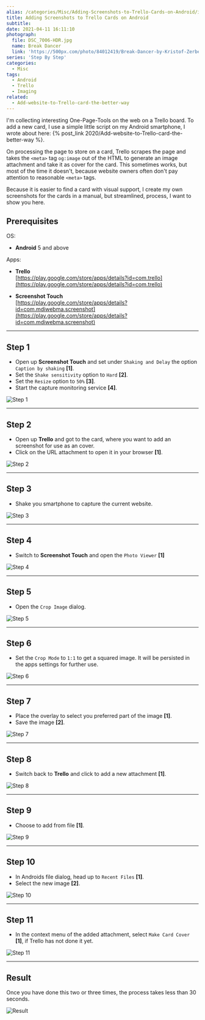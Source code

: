 ```yaml
---
alias: /categories/Misc/Adding-Screenshots-to-Trello-Cards-on-Android/index.html
title: Adding Screenshots to Trello Cards on Android
subtitle:
date: 2021-04-11 16:11:10
photograph:
  file: DSC_7006-HDR.jpg
  name: Break Dancer
  link: 'https://500px.com/photo/84012419/Break-Dancer-by-Kristof-Zerbe/'
series: 'Step By Step'
categories:
  - Misc
tags:
  - Android
  - Trello
  - Imaging
related:
  - Add-website-to-Trello-card-the-better-way
---
```

I'm collecting interesting One-Page-Tools on the web on a Trello board. To add a new card, I use a simple little script on my Android smartphone, I wrote about here: {% post_link 2020/Add-website-to-Trello-card-the-better-way %}.

On processing the page to store on a card, Trello scrapes the page and takes the ``<meta>`` tag ``og:image`` out of the HTML to generate an image attachment and take it as cover for the card. This sometimes works, but most of the time it doesn't, because website owners often don't pay attention to reasonable ``<meta>`` tags.

Because it is easier to find a card with visual support, I create my own screenshots for the cards in a manual, but streamlined, process, I want to show you here.

<!-- more -->

## Prerequisites

OS:
* **Android** 5 and above 

Apps:
  * **Trello**  
  [https://play.google.com/store/apps/details?id=com.trello](https://play.google.com/store/apps/details?id=com.trello)  

  * **Screenshot Touch**  
  [https://play.google.com/store/apps/details?id=com.mdiwebma.screenshot](https://play.google.com/store/apps/details?id=com.mdiwebma.screenshot)

---

## Step 1
- Open up **Screenshot Touch** and set under ``Shaking and Delay`` the option ``Caption by shaking`` **[1]**.
- Set the ``Shake sensitivity`` option to ``Hard`` **[2]**.
- Set the ``Resize`` option to ``50%`` **[3]**.
- Start the capture monitoring service **[4]**.  

![Step 1](Adding-Screenshots-to-Trello-Cards-on-Android/step-01.png)

---

## Step 2
- Open up **Trello** and got to the card, where you want to add an screenshot for use as an cover.
- Click on the URL attachment to open it in your browser **[1]**.

![Step 2](Adding-Screenshots-to-Trello-Cards-on-Android/step-02.png)

---

## Step 3
- Shake you smartphone to capture the current website.

![Step 3](Adding-Screenshots-to-Trello-Cards-on-Android/step-03.png)

---

## Step 4
- Switch to **Screenshot Touch** and open the ``Photo Viewer`` **[1]**

![Step 4](Adding-Screenshots-to-Trello-Cards-on-Android/step-04.png)

---

## Step 5
- Open the ``Crop Image`` dialog.

![Step 5](Adding-Screenshots-to-Trello-Cards-on-Android/step-05.png)

---

## Step 6
- Set the ``Crop Mode`` to ``1:1`` to get a squared image. It will be persisted in the apps settings for further use.

![Step 6](Adding-Screenshots-to-Trello-Cards-on-Android/step-06.png)

---

## Step 7
- Place the overlay to select you preferred part of the image **[1]**.
- Save the image **[2]**.

![Step 7](Adding-Screenshots-to-Trello-Cards-on-Android/step-07.png)

---

## Step 8
- Switch back to **Trello** and click to add a new attachment **[1]**.

![Step 8](Adding-Screenshots-to-Trello-Cards-on-Android/step-08.png)

---

## Step 9
- Choose to add from file **[1]**.

![Step 9](Adding-Screenshots-to-Trello-Cards-on-Android/step-09.png)

---

## Step 10
- In Androids file dialog, head up to ``Recent Files`` **[1]**.
- Select the new image **[2]**.

![Step 10](Adding-Screenshots-to-Trello-Cards-on-Android/step-10.png)

---

## Step 11
- In the context menu of the added attachment, select ``Make Card Cover`` **[1]**, if Trello has not done it yet.

![Step 11](Adding-Screenshots-to-Trello-Cards-on-Android/step-11.png)

---

## Result
Once you have done this two or three times, the process takes less than 30 seconds.

![Result](Adding-Screenshots-to-Trello-Cards-on-Android/result.png)